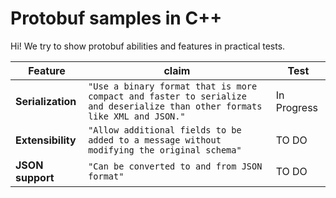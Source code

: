 # Protobuf samples in C++

Hi! We try to show protobuf abilities and features in practical tests.


|Feature                |claim                          |Test                         |
|----------------|-------------------------------|-----------------------------|
|**Serialization**|`"Use a binary format that is more compact and faster to serialize and deserialize than other formats like XML and JSON."`            | In Progress            |
|**Extensibility**          |`"Allow additional fields to be added to a message without modifying the original schema"`            |TO DO            |
|**JSON support**          |`"Can be converted to and from JSON format"`|TO DO|

